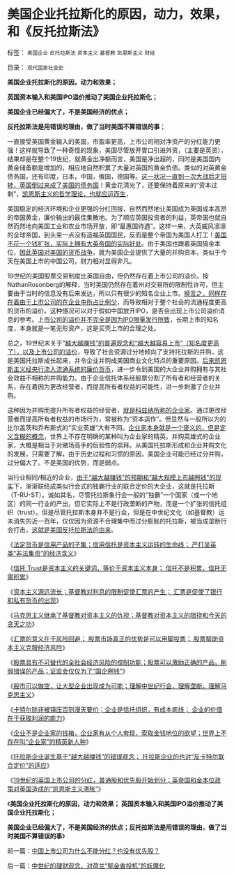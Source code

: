 # 美国企业托拉斯化的原因，动力，效果，和《反托拉斯法》

标签： `美国企业` `反托拉斯法` `资本主义` `基督教` `凯恩斯主义` `财经` 

目录： `现代国家社会史`

**美国企业托拉斯化的原因，动力和效果；**

**英国资本输入和美国IPO溢价推动了美国企业托拉斯化；**

**美国企业已经偏大了，不是美国经济的优点；**

**反托拉斯法是用错误的理由，做了当时美国不算错误的事**；



一直接受英国黄金输入的美国，市盈率更高，上市公司相对净资产的分红能力更强！这样就导致了一种奇怪的现象，美国尽管放开胃口引进外资，（主要是英资），结果却是在整个19世纪，就黄金出净额而言，美国是净出超的，同时是美国国内黄金储备额是增加的，相应地自然积累了大量对英国的黄金负债。类似的对英黄金债务国，还有印度，日本，中国，俄国，德国等。[这一状况一直到一次大战后才扭转，英国倒过来成了美国的债务国](../../../2010/4/22/美国的强大，不是因为发了战争财.md)！黄金花清光了，还要保持着原来的“资本过剩”，[凯恩斯主义的哲学理论，也就应运而生](../../../2012/11/4/货币的信用从那里业？流动性陷阱，储蓄，准备金，和凯恩斯主义.md)，

美国稳定的经济环境和企业更强的分红回报，自然而然地让美国成为英国成本高昂的帝国黄金，廉价输出的最佳集散地。为了顺应英国投资者的利益，英帝国也就自然而然地向美国工业和农业市场开放，即“最惠国待遇”。这样一来，大英威风凛凛的全球帝国，到头来一点没有造福英国国民，反而是整个帝国为美国人打工！[美国不花一个钱扩张，实际上拥有大英帝国的实际好处](../../../2008/7/19/美国战无不胜的强大，纯属狗屎运.md)。由于美国也跟着英国搞金本位，[因此英国对美国的货币战争](../../../2009/6/20/“货币战争”无欲者刚，阵惊者乱！.md)，就为美国企业提供了大量的并购资本，类似于今天在美国上市的中国公司，财力相对显得非凡。

19世纪的美国股票交易制度比英国自由，但仍然存在着上市公司的溢价。按NathanRosonberg的解释，当时美国仍然存在着州对交易所的限制性许可，但主要由于当时的信息没有后来发达，所以只有很少的知名企业上市。[换言之，同样存在着由于上市公司的在企业中所占比例少](../../../2011/1/6/新价大量高价IPO不是大盘股低迷的原因.md)，而导致相对于整个社会的流通程度更高的货币的溢价。这种懚况可以对于假如中国放开IPO，是否会出现上市公司溢价消息的参考。上[市公司的溢价并不完全是因为IPO限量发行所致](../../../2011/10/13/熊市的IPO不是圈钱，坚持新股市场化发行才有牛市.md)，长期上市的知名度，本身就是一笔无形资产，这是买壳上市的合理之处。

总之，19世纪末关于“[越大越赚钱”的普遍观念和“越大越容易上市”（知名度更高了），以及上市公司的溢价](../../../2009/10/16/大盘股溢价和中国股市大起大落.md)，导致了社会资源过分地倾向了支持托拉斯的并购，这是美国托拉斯成长起来，并令企业并购成美国商业文化特点的重要原因。[后来凯恩斯主义经央行流入流通系统的廉价货币](../../../2012/6/25/A股的政治价值.md)，进一步令到美国的大企业并购拥有与其社会效益不相称的并购能力。由于企业信托体系经股票分割了所有者和经营者的关系，存在着因为更改经营者，而提高所有者权益的可能性，进一步刺激了企业并购。

这种因为并购而提升所有者权益的经营者，[就是科兹纳所称的企业家](../../../2010/1/25/投机是创造社会价值的唯一途径.md)。通过更改经营者而提高所有者权益的市场行为，常被称为“资本运作”。但显然与一般所以为的比尔盖茨和乔布斯式的“实业英雄”大有不同。[企业家本身就是一个褒义的，但是定义含糊的概念](../../../2011/6/17/资本家是最可爱的蠢驴，是消费者最忠实的朋友.md)，世界上不存在明确的某种叫为企业家的精英。并购英雄式的企业家，大概是相当于对赌场高手的后验性的崇拜。从美国托拉斯形成和企业并购文化的发展，只需要了解，由于历史过程和习惯的原因，美国企业可能已经过分并购，过分偏大了。不是美国的优势，而是弱点。

当行业相同/相近的企业，[由于“越大越赚钱”的预期和“越大规模上市越圈钱”的现实](../../../2009/7/22/国企是否造大造强的内宅英雄.md)下，渐渐联结成类似行会式的独霸行业的联合定价的大企业，这就是托拉斯（T-RU-ST）。诚如其名，尽管托拉斯象行会一般的“独霸”一个国家（或一个地区）的同一行业的产出，但它实际上不是行政垄断的产物，而是一个扩张的信托组织（trust）。但是尽管托拉斯本身并不是行会，但是在中世纪文化（如基督教）远未消失的近一百年，仅仅因为资源不合理集中而过分膨胀的托拉斯，被当成垄断行会打击，[这就是美国反托拉斯法的由来](../../../2009/9/13/反垄断法系是美国司法史的错误.md)。

《[法定货币是信用产品的子集；信用信托是资本主义运转的生命线；
严打吴英类“非法集资”的经济含义](../../../2012/11/8/信托是资本主义的生命线.md)》

《[信托 Trust是资本主义的关键词，等价于资本主义本身；
信托不是积累，信托无需积累](../../../2012/11/8/信托等价于资本主义，&nbsp;信托不是资本积累.md)》

《[资本主义源远流长；基督教对利息的限制促使汇票的产生； 汇票是促使了银行和私有货币的出现](../../../2012/11/9/资本主义源远流长；汇票促使了银行和私有货币的出现.md)》

《[马克思主义继承了基督教对资本主义的仇视；基督教对资本主义的阻挠和今天的贪天之功](../../../2012/11/9/基督教对资本主义的阻挠和贪天之功.md)》

《[汇票的意义在于风险回避； 股票市场真正的优势是可以用脚投票；
股票帮助资本主义克服经济风险](../../../2012/11/9/股票帮助资本主义克服经济风险.md)》

《[股票具有不可替代的全社会经济风险的控制功能；股票可以激励正确的产品，削弱错误的产品；证监会仅仅为了“国企圈钱”](../../../2012/11/10/股票是资本主义最重大的技术发明.md)》

《[股市可以做空，让大型企业出现成为可能；理解中世纪行会，理解垄断，理解马克思主义](../../../2012/11/10/理解中世纪，理解行会，理解垄断，理解马克思主义.md)》

《[卡特尔除非被镇压否则漫天要价；企业是信托组织，有成本底线；
企业的价值在于获取利润的能力](../../../2012/11/10/为什么工团主义一步步变成邪恶的马克思主义.md)》

《[企业不是企业家的钱箱，企业家有从个人套现，索取金钱地位的欲望；世界上不存在叫“企业家”的精英新人种](../../../2012/11/10/世界上不存在叫“企业家”的精英新人种.md)》

《[托拉斯企业诞生基于“越大越赚钱”的错误观念；
托拉斯企业的也对“反卡特尔联合定价”的适应](../../../2012/11/11/托拉斯企业诞生和“国企500强”的错误观念.md)》

《[19世纪的英国上市公司的分红，普通股和优先股开始划分；英帝国和金本位政策对英国造成的“凯恩斯主义滞胀”](../../../2012/11/11/中国上市公司为什么不能分红？也没有优先股？.md)》

《**美国企业托拉斯化的原因，动力和效果； 英国资本输入和美国IPO溢价推动了美国企业托拉斯化；**

**美国企业已经偏大了，不是美国经济的优点；反托拉斯法是用错误的理由，做了当时美国不算错误的事**》

前一篇：[中国上市公司为什么不能分红？也没有优先股？](../../../2012/11/11/中国上市公司为什么不能分红？也没有优先股？.md)

后一篇：[中世纪的理财观念，对荷兰“郁金香投机”的妖魔化](../../../2012/11/12/中世纪的理财观念，对荷兰“郁金香投机”的妖魔化.md)